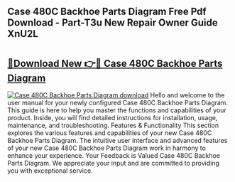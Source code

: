 ## Case 480C Backhoe Parts Diagram Free Pdf Download - Part-T3u New Repair Owner Guide XnU2L

# <h2><a href="http://dfigq0.blite.top/?on=Case+480C+Backhoe+Parts+Diagram">🔗Download New 👉🔴 Case 480C Backhoe Parts Diagram</a></h2>

[![Case 480C Backhoe Parts Diagram download](https://i.imgur.com/lujVjoI.png)](http://dfigq0.blite.top/?on=Case+480C+Backhoe+Parts+Diagram)
Hello and welcome to the user manual for your newly configured Case 480C Backhoe Parts Diagram. This guide is here to help you master the functions and capabilities of your product. Inside, you will find detailed instructions for installation, usage, maintenance, and troubleshooting. Features & Functionality This section explores the various features and capabilities of your new Case 480C Backhoe Parts Diagram. The intuitive user interface and advanced features of your new Case 480C Backhoe Parts Diagram work in harmony to enhance your experience. Your Feedback is Valued Case 480C Backhoe Parts Diagram. We appreciate your input and are committed to providing you with exceptional service.
